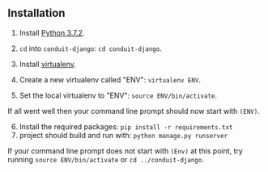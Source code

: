

## Installation

1. Install [Python 3.7.2](https://www.python.org/downloads/release/python-372/).

2. `cd` into `conduit-django`: `cd conduit-django`.
3. Install [virtualenv](https://packaging.python.org/guides/installing-using-pip-and-virtualenv/#installing-virtualenv).
4. Create a new virtualenv called "ENV": `virtualenv ENV`.
5. Set the local virtualenv to "ENV": `source ENV/bin/activate`.

If all went well then your command line prompt should now start with `(ENV)`.

6. Install the required packages: `pip install -r requirements.txt`
7. project should build and run with: `python manage.py runserver`

If your command line prompt does not start with `(Env)` at this point, try running `source ENV/bin/activate` or `cd ../conduit-django`. 


